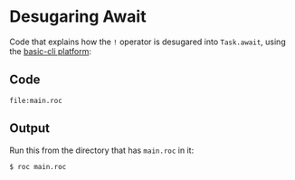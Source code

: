 # Desugaring Await

Code that explains how the `!` operator is desugared into `Task.await`, using the [basic-cli platform](https://github.com/roc-lang/basic-cli):

## Code
```roc
file:main.roc
```

## Output

Run this from the directory that has `main.roc` in it:

```
$ roc main.roc
```
